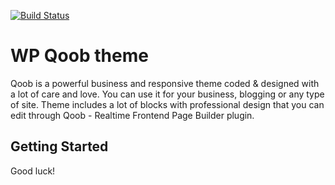 [![Build Status](https://travis-ci.org/Automattic/_s.svg?branch=master)](https://travis-ci.org/Automattic/_s)

WP Qoob theme
===

Qoob is a powerful business and responsive theme coded & designed with a lot of care and love. You can use it for your business, blogging or any type of site.
Theme includes a lot of  blocks with professional design that you can edit through Qoob - Realtime Frontend Page Builder plugin.

Getting Started
---------------

Good luck!
